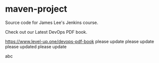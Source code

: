 # maven-project
Source code for James Lee's Jenkins course.

Check out our Latest DevOps PDF book.

https://www.level-up.one/devops-pdf-book
please update
please update
please updated
please update

abc